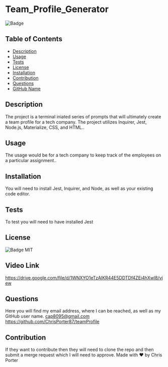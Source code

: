 # Team_Profile_Generator

![Badge](https://img.shields.io/badge/license-MIT-blue.svg)

## Table of Contents

- [Description](#description)
- [Usage](#usage)
- [Tests](#tests)
- [License](#license)
- [Installation](#installation)
- [Contribution](#contribution)
- [Questions](#questions)
- [GitHub Name](#githubName)

## Description

The project is a terminal iniated series of prompts that will ultimately create a team profile for a tech company. The project utilizes Inquirer, Jest, Node.js, Materialize, CSS, and HTML..

## Usage

The usage would be for a tech company to keep track of the employees on a particular assignment..

## Installation

You will need to install Jest, Inquirer, and Node, as well as your existing code editor.

## Tests

To test you will need to have installed Jest

## License

![Badge](https://img.shields.io/badge/license-MIT-blue.svg)
MIT

## Video Link

https://drive.google.com/file/d/1WNXYO1eTzAIKR44E5DDTDf4ZEi4hXwl8/view

## Questions

Here you will find my email address, where I can be reached, as well as my GitHub user name.
cap8095@gmail.com <br>
https://github.com/ChrisPorter87/teamProfile

## Contribution

If they want to contribute then they will need to clone the repo and then submit a merge request which I will need to approve.
Made with ❤️ by Chris Porter
